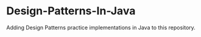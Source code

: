 # Design-Patterns-In-Java
Adding Design Patterns practice implementations in Java to this repository.
